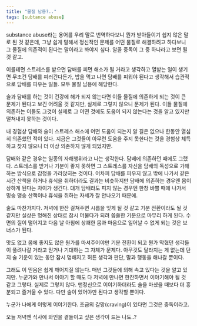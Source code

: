 ```yaml
---
title: "물질 남용?.."
tags: [subtance abuse]
---
```


substance abuse라는 용어를 우리 말로 번역하다보니 뭔가 받아들이기 쉽지 않은 말로 된 것 같은데, 그냥 쉽게 말해서 정신적인 문제를 어떤 물질로 해결하려고 하다보니 그 물질에 의존적이 된다는 말이라고 봐야지 싶다. 알콜 중독이 그 중 하나라고 보면 될 것 같고.

이를테면 스트레스를 받으면 담배를 피면 해소가 될 거라고 생각하고 열받는 일이 생기면 무조건 담배를 피러간다든가, 밥을 먹고 나면 담배를 피워야 된다고 생각해서 습관적으로 담배를 피우는 일들. 모두 물질 남용에 해당한다. 

술과 담배를 하는 것이 건강에 해가 되지 않는다면 이들 물질에 의존하게 되는 것이 큰 문제가 된다고 보긴 어려울 것 같지만, 실제로 그렇지 않으니 문제가 된다. 이들 물질에 의존하는 이들도 그것이 실제로 그 어떤 것에도 도움이 되지 않는다는 것을 알고 있지만 떨쳐내지 못하는 것이다.

내 경험상 담배와 술이 스트레스 해소에 어떤 도움이 되는지 알 길은 없으나 한동안 열심히 의존했던 적이 있다. 지금은 그것들이 아무런 도움을 주지 못한다는 것을 경험상 체득하고 찾지 않으니 더 이상 의존하지 않게 되었지만. 

담배와 같은 경우는 일종의 자해행위라고 나는 생각한다. 담배에 의존하던 때에도 그랬다. 스트레스를 받거나 기분이 좋지 못하면 그 스트레스를 자신을 담배의 독성으로 가해하는 방식으로 감정을 가라앉히는 것이다. 어차피 담배를 피우지 않고 밖에 나가서 같은 시간 산책을 하거나 휴식을 취하더라도 결과는 비슷하지만 담배에 의존하는 경우엔 몸이 상하게 된다는 차이가 생긴다. 대개 담배라도 피지 않는 경우엔 한창 바쁠 때에 나가서 밍숭 맹숭 산책이나 휴식을 취하는 자세가 잘 안나오기 때문에.

술도 마찬가지다. 저녁에 한잔 걸쳐주면 시름을 잊게 될 것 같고 기분 전환이라도 될 것 같지만 실상은 멍해진 상태로 잠시 머물다가 되려 씁쓸한 기분으로 마무리 하게 된다. 수면의 질이 떨어지고 다음 날 아침에 상쾌한 몸과 마음으로 일어날 수 없게 되는 것은 보너스가 된다. 

맛도 없고 몸에 좋지도 않은 뭔가를 마셔주어야만 기분 전환이 되고 뭔가 막혔던 생각들이 풀려나갈 거라고 믿거나 기대하는 그 자체가 문제다. 아무것도 달라지는 게 없는데 단지 술 기운이 있는 동안 잠시 멍해지고 허튼 생각과 판단, 말과 행동을 해나갈 뿐이다. 

그래도 이 믿음은 쉽게 깨어지질 않는다. 매번 그것들에 의해 속고 있다는 것을 알고 있지만. 누군가와 만나서 이야기 할 때도 다 저녁에 만나면 한잔하면서 이야기해야 될 것 같고 그렇다. 실제로 그렇지 않다. 맨정신으로 이야기하더라도 술을 마셨을 때보다 더 흥분되고 즐거울 수 있다. 다만 술이 있어야만 된다고 생각할 뿐이다.

누군가 나에게 이렇게 이야기한다. 조금의 갈망(craving)이 있다면 그것은 중독이라고. 

오늘 저녁엔 식사에 와인을 곁들이고 싶은 생각이 드는 나도..?